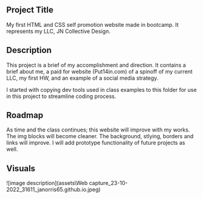## Project Title

My first HTML and CSS self promotion website made in bootcamp. It represents my LLC, JN Collective Design.

## Description

This project is a brief of my accomplishment and direction. It contains a brief about me, a paid for website (Put14in.com) of a spinoff of my current LLC, my first HW, and an example of a social media strategy.

I started with copying dev tools used in class examples to this folder for use in this project to streamline coding process.

## Roadmap

As time and the class continues; this website will improve with my works. The img blocks will become cleaner. The background, stlying, borders and links will improve. I will add prototype functionality of future projects as well.

## Visuals

![image description](assets\Web capture_23-10-2022_31611_janorris65.github.io.jpeg)
